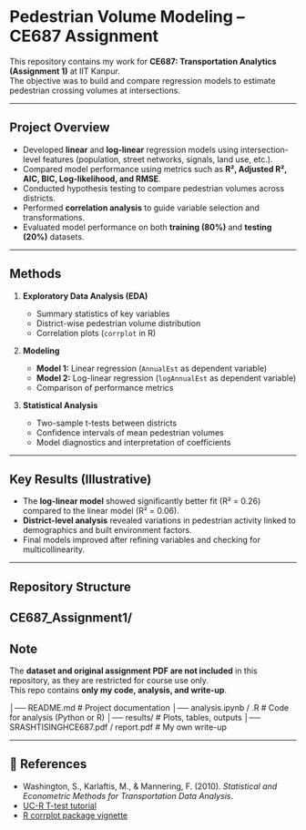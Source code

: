 # Pedestrian Volume Modeling – CE687 Assignment

This repository contains my work for **CE687: Transportation Analytics (Assignment 1)** at IIT Kanpur.  
The objective was to build and compare regression models to estimate pedestrian crossing volumes at intersections.

---

## Project Overview
- Developed **linear** and **log-linear** regression models using intersection-level features (population, street networks, signals, land use, etc.).
- Compared model performance using metrics such as **R², Adjusted R², AIC, BIC, Log-likelihood, and RMSE**.
- Conducted hypothesis testing to compare pedestrian volumes across districts.
- Performed **correlation analysis** to guide variable selection and transformations.
- Evaluated model performance on both **training (80%)** and **testing (20%)** datasets.

---

## Methods
1. **Exploratory Data Analysis (EDA)**
   - Summary statistics of key variables
   - District-wise pedestrian volume distribution
   - Correlation plots (`corrplot` in R)

2. **Modeling**
   - **Model 1:** Linear regression (`AnnualEst` as dependent variable)
   - **Model 2:** Log-linear regression (`logAnnualEst` as dependent variable)
   - Comparison of performance metrics

3. **Statistical Analysis**
   - Two-sample t-tests between districts
   - Confidence intervals of mean pedestrian volumes
   - Model diagnostics and interpretation of coefficients

---

## Key Results (Illustrative)
- The **log-linear model** showed significantly better fit (R² = 0.26) compared to the linear model (R² = 0.06).
- **District-level analysis** revealed variations in pedestrian activity linked to demographics and built environment factors.
- Final models improved after refining variables and checking for multicollinearity.

---

## Repository Structure

CE687_Assignment1/
---

## Note
The **dataset and original assignment PDF are not included** in this repository, as they are restricted for course use only.  
This repo contains **only my code, analysis, and write-up**.

│── README.md # Project documentation
│── analysis.ipynb / .R # Code for analysis (Python or R)
│── results/ # Plots, tables, outputs
│── SRASHTISINGHCE687.pdf / report.pdf # My own write-up

---

## 📖 References
- Washington, S., Karlaftis, M., & Mannering, F. (2010). *Statistical and Econometric Methods for Transportation Data Analysis*.  
- [UC-R T-test tutorial](https://uc-r.github.io/t_test)  
- [R corrplot package vignette](https://cran.r-project.org/web/packages/corrplot/vignettes/corrplot-intro.html)  

